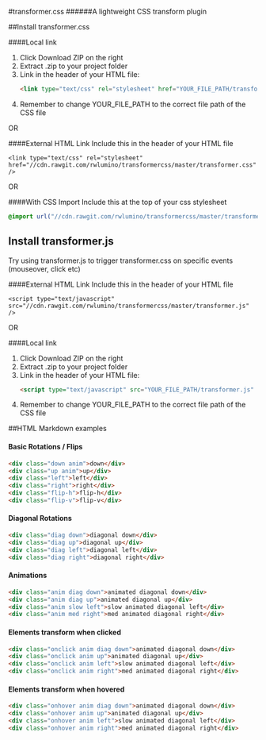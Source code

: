 #transformer.css
######A lightweight CSS transform plugin

##Install transformer.css

####Local link
1. Click Download ZIP on the right
2. Extract .zip to your project folder
3. Link in the header of your HTML file:
    ```html
    <link type="text/css" rel="stylesheet" href="YOUR_FILE_PATH/transformer.css" />
    ```
4. Remember to change YOUR_FILE_PATH to the correct file path of the CSS file

OR

####External HTML Link
Include this in the header of your HTML file
```
<link type="text/css" rel="stylesheet" href="//cdn.rawgit.com/rwlumino/transformercss/master/transformer.css" />
```

OR

####With CSS Import
Include this at the top of your css stylesheet
```css
@import url("//cdn.rawgit.com/rwlumino/transformercss/master/transformer.css") all;
```

## Install transformer.js
Try using transformer.js to trigger transformer.css on specific events (mouseover, click etc)

####External HTML Link
Include this in the header of your HTML file
```
<script type="text/javascript" src="//cdn.rawgit.com/rwlumino/transformercss/master/transformer.js" />
```

OR

####Local link
1. Click Download ZIP on the right
2. Extract .zip to your project folder
3. Link in the header of your HTML file:
    ```html
    <script type="text/javascript" src="YOUR_FILE_PATH/transformer.js" />
    ```
4. Remember to change YOUR_FILE_PATH to the correct file path of the CSS file



##HTML Markdown examples
#### Basic Rotations / Flips
```html
<div class="down anim">down</div>
<div class="up anim">up</div>
<div class="left">left</div>
<div class="right">right</div>
<div class="flip-h">flip-h</div>
<div class="flip-v">flip-v</div>
```

#### Diagonal Rotations
```html
<div class="diag down">diagonal down</div>
<div class="diag up">diagonal up</div>
<div class="diag left">diagonal left</div>
<div class="diag right">diagonal right</div>
```

#### Animations
```html
<div class="anim diag down">animated diagonal down</div>
<div class="anim diag up">animated diagonal up</div>
<div class="anim slow left">slow animated diagonal left</div>
<div class="anim med right">med animated diagonal right</div>
```

#### Elements transform when clicked
```html
<div class="onclick anim diag down">animated diagonal down</div>
<div class="onclick anim up">animated diagonal up</div>
<div class="onclick anim left">slow animated diagonal left</div>
<div class="onclick anim right">med animated diagonal right</div>
```

#### Elements transform when hovered
```html
<div class="onhover anim diag down">animated diagonal down</div>
<div class="onhover anim up">animated diagonal up</div>
<div class="onhover anim left">slow animated diagonal left</div>
<div class="onhover anim right">med animated diagonal right</div>
```



